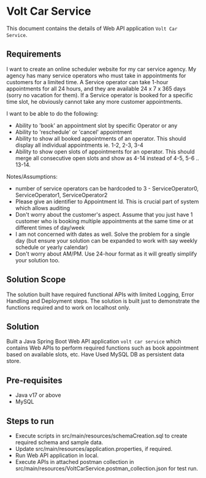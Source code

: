 # Volt Car Service

This document contains the details of Web API application `Volt Car Service`.
## Requirements

I want to create an online scheduler website for my car service agency. My agency has many service operators who must take in appointments for customers for a limited time.
A Service operator can take 1-hour appointments for all 24 hours, and they are available 24 x 7 x 365 days (sorry no vacation for them).
If a Service operator is booked for a specific time slot, he obviously cannot take any more customer appointments.

I want to be able to do the following:
- Ability to 'book' an appointment slot by specific Operator or any
- Ability to 'reschedule' or 'cancel' appointment
- Ability to show all booked appointments of an operator. This should display all individual appointments ie. 1-2, 2-3, 3-4
- Ability to show open slots of appointments for an operator. This should merge all consecutive open slots and show as 4-14 instead of 4-5, 5-6 .. 13-14.

Notes/Assumptions:
- number of service operators can be hardcoded to 3 - ServiceOperator0, ServiceOperator1, ServiceOperator2
- Please give an identifier to Appointment Id. This is crucial part of system which allows auditing
- Don't worry about the customer's aspect. Assume that you just have 1 customer who is booking multiple appointments at the same time or at different times of day/week
- I am not concerned with dates as well. Solve the problem for a single day (but ensure your solution can be expanded to work with say weekly schedule or yearly calendar)
- Don't worry about AM/PM. Use 24-hour format as it will greatly simplify your solution too.

## Solution Scope
The solution built have required functional APIs with limited Logging, Error Handling and Deployment steps.
The solution is built just to demonstrate the functions required and to work on localhost only.

## Solution
Built a Java Spring Boot Web API application `volt car service` which contains Web APIs to perform required functions such as book appointment based on available slots, etc.
Have Used MySQL DB as persistent data store.

## Pre-requisites
- Java v17 or above
- MySQL

## Steps to run
- Execute scripts in src/main/resources/schemaCreation.sql to create required schema and sample data.
- Update src/main/resources/application.properties, if required.
- Run Web API application in local.
- Execute APIs in attached postman collection in src/main/resources/VoltCarService.postman_collection.json for test run.


